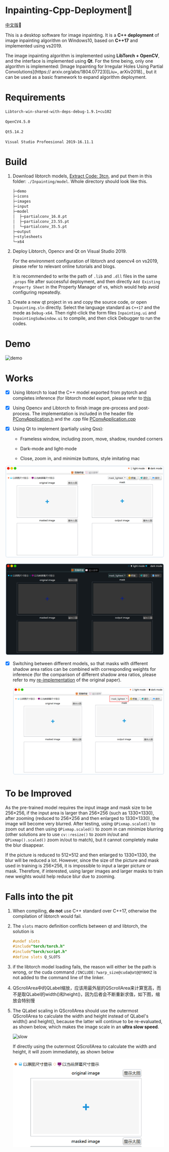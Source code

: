 # Inpainting-Cpp-Deployment🌇

[中文版](./Inpainting/demo/README-中文版.md):orange:

This is a desktop software for image inpainting. It is a **C++ deployment** of image inpainting algorithm on Windows10, based on **C++17** and implemented using vs2019.

The image inpainting algorithm is implemented using **LibTorch + OpenCV**, and the interface is implemented using **Qt**. For the time being, only one algorithm is implemented: [Image Inpainting for Irregular Holes Using Partial Convolutions](https:// arxiv.org/abs/1804.07723)[Liu+, arXiv2018]., but it can be used as a basic framework to expand algorithm deployment.

# Requirements

```shell
Libtorch-win-shared-with-deps-debug-1.9.1+cu102

OpenCV4.5.0

Qt5.14.2

Visual Studio Profeesional 2019-16.11.1
```

# Build

1. Download libtorch models, [Extract Code: 3tcn](https://pan.baidu.com/s/1Ljqr46-MdKFQ40mpb1zurw), and put them in this folder: `./Inpainting/model`. Whole directory should look like this.

   ```shell
   ├─demo
   ├─icons
   ├─images
   ├─input
   ├─model
   │  ├─partialconv_16.8.pt
   │  ├─partialconv_23.55.pt
   │  └─partialconv_35.5.pt
   ├─output
   ├─stylesheets
   └─x64
   ```

2. Deploy Libtorch, Opencv and Qt on Visual Studio 2019. 

   For the environment configuration of libtorch and opencv4 on vs2019, please refer to relevant online tutorials and blogs.

   It is recommended to write the path of `.lib` and `.dll` files in the same `.props` file after successful deployment, and then directly `Add Existing Property Sheet` in the Property Manager of vs, which would help avoid configuring repeatedly.

3. Create a new qt project in vs and copy the source code, or open `Inpainting.sln` directly. Select the language standard as `C++17` and the mode as `Debug-x64`. Then right-click the form files `Inpainting.ui` and `InpaintingSubwindow.ui`  to compile, and then click Debugger to run the codes.

# Demo

![demo](./Inpainting/demo/gif.gif)

# Works

- [x] Using libtorch to load the C++ model exported from pytorch and completes inference (for libtorch model export, please refer to [this](https://github.com/NiceRingNode/PartialConvolution/pytorch2libtorch.py)

- [x] Using Opencv and Libtorch to finish image pre-process and post-process. The implementation is included in the header file [PConvApplication.h](https://github.com/NiceRingNode/Inpainting-Cpp-Deployment/Inpainting/PconvApplication.h) and the .cpp file [PConvApplication.cpp](https://github.com/NiceRingNode/Inpainting-Cpp-Deployment/tree/main/Inpainting/PConvApplication.cpp)

- [x] Using Qt to implement (partially using Qss):

  - Frameless window, including zoom, move, shadow, rounded corners

  - Dark-mode and light-mode
  - Close, zoom in, and minimize buttons, style imitating mac

![light_mode](./Inpainting/demo/light-mode.png)

![dark_mode](./Inpainting/demo/dark-mode.png)

- [x] Switching between different models, so that masks with different shadow area ratios can be combined with corresponding weights for inference (for the comparison of different shadow area ratios, please refer to my [re-implementation](https://github.com/NiceRingNode/PartialConvolution) of the original paper).

  ![select_weights](./Inpainting/demo/select.png)

# To be Improved

As the pre-trained model requires the input image and mask size to be 256×256, if the input area is larger than 256×256 (such as 1330×1330), after zooming (reduced to 256×256 and then enlarged to 1330×1330), the image will become very blurred. After testing, using `QPixmap.scaled()` to zoom out and then using `QPixmap.scaled()` to zoom in can minimize blurring (other solutions are to use `cv::resize()` to zoom in/out and `QPixmap().scaled()` zoom in/out to match), but it cannot completely make the blur disappear.

If the picture is reduced to 512×512 and then enlarged to 1330×1330, the blur will be reduced a lot. However, since the size of the picture and mask used in training is 256×256, it is impossible to input a larger picture or mask. Therefore, if interested,  using larger images and larger masks to train new weights would help reduce blur due to zooming.

# Falls into the pit

1. When compiling, **do not** use C++ standard over C++17, otherwise the compilation of libtorch would fail.

2. The `slots` macro definition conflicts between qt and libtorch, the solution is

   ```c++
   #undef slots
   #include"torch/torch.h"
   #include"torch/script.h"
   #define slots Q_SLOTS
   ```

3. if the libtorch model loading fails, the reason will either be the path is wrong, or the cuda command `/INCLUDE:?warp_size@cuda@at@@YAHXZ` is not added to the command line of the linker.

4. QScrollArea中的QLabel缩放，应该用最外层的QScrollArea来计算宽高，而不是取QLabel的width()和height()，因为后者会不断重新求值，如下图，缩放会特别慢

5. The QLabel scaling in QScrollArea should use the outermost QScrollArea to calculate the width and height instead of QLabel's width() and height(), because the latter will continue to be re-evaluated, as shown below, which makes the image scale in an **ultra slow speed**.

   ![slow](./Inpainting/demo/slow.gif)

   If directly using the outermost QScrollArea to calculate the width and height, it will zoom immediately, as shown below

   ![fast](./Inpainting/demo/fast.gif)

